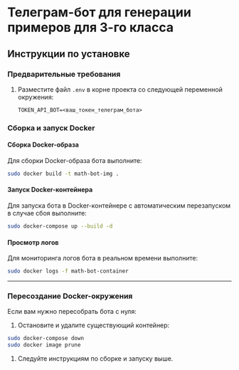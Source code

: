 # Телеграм-бот для генерации примеров для 3-го класса

## Инструкции по установке

### Предварительные требования

1. Разместите файл `.env` в корне проекта со следующей переменной окружения:
   ```
   TOKEN_API_BOT=<ваш_токен_телеграм_бота>
   ```

### Сборка и запуск Docker

#### Сборка Docker-образа

Для сборки Docker-образа бота выполните:

```bash
sudo docker build -t math-bot-img .
```

#### Запуск Docker-контейнера

Для запуска бота в Docker-контейнере с автоматическим перезапуском в случае сбоя выполните:

```bash
sudo docker-compose up --build -d
```

#### Просмотр логов

Для мониторинга логов бота в реальном времени выполните:

```bash
sudo docker logs -f math-bot-container
```

---

### Пересоздание Docker-окружения

Если вам нужно пересобрать бота с нуля:

1. Остановите и удалите существующий контейнер:
```bash
sudo docker-compose down
sudo docker image prune
```
1. Следуйте инструкциям по сборке и запуску выше.
